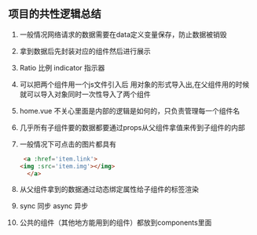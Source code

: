 ## 项目的共性逻辑总结
1. 一般情况网络请求的数据需要在data定义变量保存，防止数据被销毁
2. 拿到数据后先封装对应的组件然后进行展示
3. Ratio 比例 indicator 指示器
4. 可以把两个组件用一个js文件引入后 用对象的形式导入出,在父组件用的时候就可以导入对象同时一次性导入了两个组件
5. home.vue 不关心里面是内部的逻辑是如何的，只负责管理每一个组件名
6. 几乎所有子组件要的数据都要通过props从父组件拿值来传到子组件的内部

7. 一般情况下可点击的图片都具有
   
    ```html
     <a :href='item.link'>
   <img :src='item.img'></img>
      </a>
8. 从父组件拿到的数据通过动态绑定属性给子组件的标签渲染

9. sync 同步 async 异步
10. 公共的组件（其他地方能用到的组件）都放到components里面
   
   